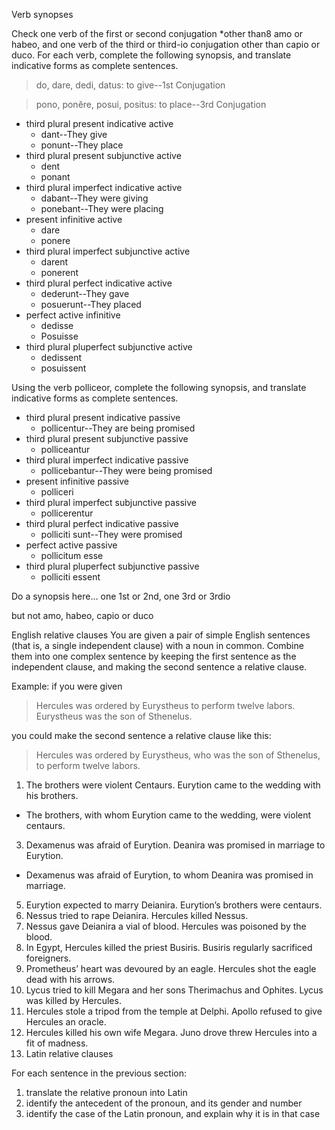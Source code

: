 Verb synopses

Check one verb of the first or second conjugation *other than8 amo or habeo, and one verb of the third or third-io conjugation other than capio or duco. For each verb, complete the following synopsis, and translate indicative forms as complete sentences.

> do, dare, dedi, datus: to give--1st Conjugation 

> pono, ponĕre, posui, positus: to place--3rd Conjugation 

- third plural present indicative active
  - dant--They give
  - ponunt--They place
- third plural present subjunctive active
  - dent
  - ponant
- third plural imperfect indicative active
  - dabant--They were giving
  - ponebant--They were placing 
- present infinitive active
  - dare
  - ponere
- third plural imperfect subjunctive active
  - darent
  - ponerent
- third plural perfect indicative active
  - dederunt--They gave
  - posuerunt--They placed 
- perfect active infinitive
  - dedisse
  - Posuisse
- third plural pluperfect subjunctive active
  - dedissent
  - posuissent

Using the verb polliceor, complete the following synopsis, and translate indicative forms as complete sentences.

- third plural present indicative passive
  - pollicentur--They are being promised 
- third plural present subjunctive passive
  - polliceantur
- third plural imperfect indicative passive
  - pollicebantur--They were being promised
- present infinitive passive
  - polliceri
- third plural imperfect subjunctive passive
  - pollicerentur
- third plural perfect indicative passive
  - polliciti sunt--They were promised 
- perfect active passive
  - pollicitum esse
- third plural pluperfect subjunctive passive
  - polliciti essent

Do a synopsis here… one 1st or 2nd, one 3rd or 3rdio

but not amo, habeo, capio or duco

English relative clauses
You are given a pair of simple English sentences (that is, a single independent clause) with a noun in common. Combine them into one complex sentence by keeping the first sentence as the independent clause, and making the second sentence a relative clause.

Example: if you were given

> Hercules was ordered by Eurystheus to perform twelve labors. Eurystheus was the son of Sthenelus.

you could make the second sentence a relative clause like this:

> Hercules was ordered by Eurystheus, who was the son of Sthenelus, to perform twelve labors.

1. The brothers were violent Centaurs. Eurytion came to the wedding with his brothers.
  - The brothers, with whom Eurytion came to the wedding, were violent centaurs. 
  
3. Dexamenus was afraid of Eurytion. Deanira was promised in marriage to Eurytion.
  - Dexamenus was afraid of Eurytion, to whom Deanira was promised in marriage. 
  
5. Eurytion expected to marry Deianira. Eurytion’s brothers were centaurs.
6. Nessus tried to rape Deianira. Hercules killed Nessus.
7. Nessus gave Deianira a vial of blood. Hercules was poisoned by the blood.
8. In Egypt, Hercules killed the priest Busiris. Busiris regularly sacrificed foreigners.
9. Prometheus’ heart was devoured by an eagle. Hercules shot the eagle dead with his arrows.
10. Lycus tried to kill Megara and her sons Therimachus and Ophites. Lycus was killed by Hercules.
11. Hercules stole a tripod from the temple at Delphi. Apollo refused to give Hercules an oracle.
12. Hercules killed his own wife Megara. Juno drove threw Hercules into a fit of madness.
13. Latin relative clauses

For each sentence in the previous section:

1. translate the relative pronoun into Latin
1. identify the antecedent of the pronoun, and its gender and number
1. identify the case of the Latin pronoun, and explain why it is in that case

